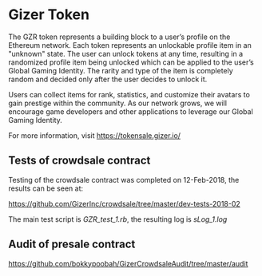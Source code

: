 # Gizer Token

The GZR token represents a building block to a user’s profile on the Ethereum network. Each token represents an unlockable profile item in an "unknown" state. The user can unlock tokens at any time, resulting in a randomized profile item being unlocked which can be applied to the user’s Global Gaming Identity. The rarity and type of the item is completely random and decided only after the user decides to unlock it.

Users can collect items for rank, statistics, and customize their avatars to gain prestige within the community. As our network grows, we will encourage game developers and other applications to leverage our Global Gaming Identity.

For more information, visit https://tokensale.gizer.io/


## Tests of crowdsale contract

Testing of the crowdsale contract was completed on 12-Feb-2018, the results can be seen at:

https://github.com/GizerInc/crowdsale/tree/master/dev-tests-2018-02

The main test script is _GZR_test_1.rb_, the resulting log is _sLog_1.log_


## Audit of presale contract

https://github.com/bokkypoobah/GizerCrowdsaleAudit/tree/master/audit
